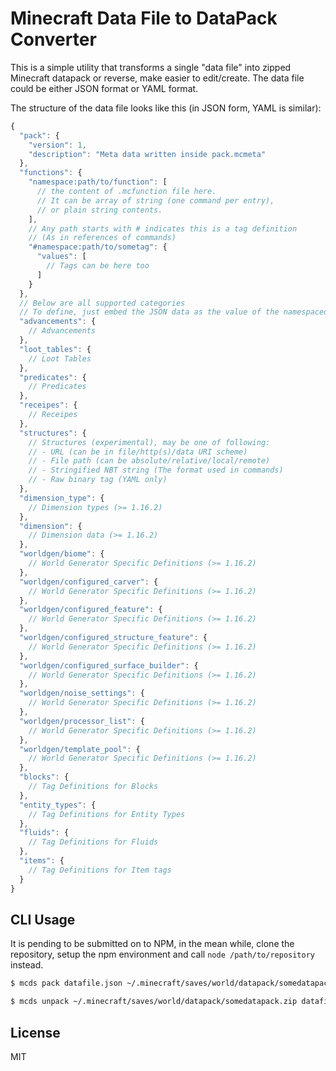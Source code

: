 # Minecraft Data File to DataPack Converter

This is a simple utility that transforms a single "data file" into zipped Minecraft datapack or reverse,
make easier to edit/create.
The data file could be either JSON format or YAML format.

The structure of the data file looks like this (in JSON form, YAML is similar):
```js
{
  "pack": {
    "version": 1,
    "description": "Meta data written inside pack.mcmeta"
  },
  "functions": {
    "namespace:path/to/function": [
      // the content of .mcfunction file here.
      // It can be array of string (one command per entry),
      // or plain string contents.
    ],
    // Any path starts with # indicates this is a tag definition
    // (As in references of commands)
    "#namespace:path/to/sometag": {
      "values": [
        // Tags can be here too
      ]
    }
  },
  // Below are all supported categories
  // To define, just embed the JSON data as the value of the namespaced ID.
  "advancements": {
    // Advancements
  },
  "loot_tables": {
    // Loot Tables
  },
  "predicates": {
    // Predicates
  },
  "receipes": {
    // Receipes
  },
  "structures": {
    // Structures (experimental), may be one of following:
    // - URL (can be in file/http(s)/data URI scheme)
    // - File path (can be absolute/relative/local/remote)
    // - Stringified NBT string (The format used in commands)
    // - Raw binary tag (YAML only)
  },
  "dimension_type": {
    // Dimension types (>= 1.16.2)
  },
  "dimension": {
    // Dimension data (>= 1.16.2)
  },
  "worldgen/biome": {
    // World Generator Specific Definitions (>= 1.16.2)
  },
  "worldgen/configured_carver": {
    // World Generator Specific Definitions (>= 1.16.2)
  },
  "worldgen/configured_feature": {
    // World Generator Specific Definitions (>= 1.16.2)
  },
  "worldgen/configured_structure_feature": {
    // World Generator Specific Definitions (>= 1.16.2)
  },
  "worldgen/configured_surface_builder": {
    // World Generator Specific Definitions (>= 1.16.2)
  },
  "worldgen/noise_settings": {
    // World Generator Specific Definitions (>= 1.16.2)
  },
  "worldgen/processor_list": {
    // World Generator Specific Definitions (>= 1.16.2)
  },
  "worldgen/template_pool": {
    // World Generator Specific Definitions (>= 1.16.2)
  },
  "blocks": {
    // Tag Definitions for Blocks
  },
  "entity_types": {
    // Tag Definitions for Entity Types
  },
  "fluids": {
    // Tag Definitions for Fluids
  },
  "items": {
    // Tag Definitions for Item tags
  }
}
```

## CLI Usage

It is pending to be submitted on to NPM, in the mean while, clone the repository, setup the npm environment and call `node /path/to/repository` instead.

```sh
$ mcds pack datafile.json ~/.minecraft/saves/world/datapack/somedatapack.zip
```

```sh
$ mcds unpack ~/.minecraft/saves/world/datapack/somedatapack.zip datafile.yml
```

## License

MIT
